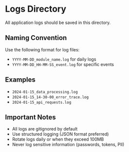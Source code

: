 # Logs Directory

All application logs should be saved in this directory.

## Naming Convention

Use the following format for log files:
- `YYYY-MM-DD_module_name.log` for daily logs
- `YYYY-MM-DD_HH-MM-SS_event.log` for specific events

## Examples

- `2024-01-15_data_processing.log`
- `2024-01-15_14-30-00_error_trace.log`
- `2024-01-15_api_requests.log`

## Important Notes

- All logs are gitignored by default
- Use structured logging (JSON format preferred)
- Rotate logs daily or when they exceed 100MB
- Never log sensitive information (passwords, tokens, PII)